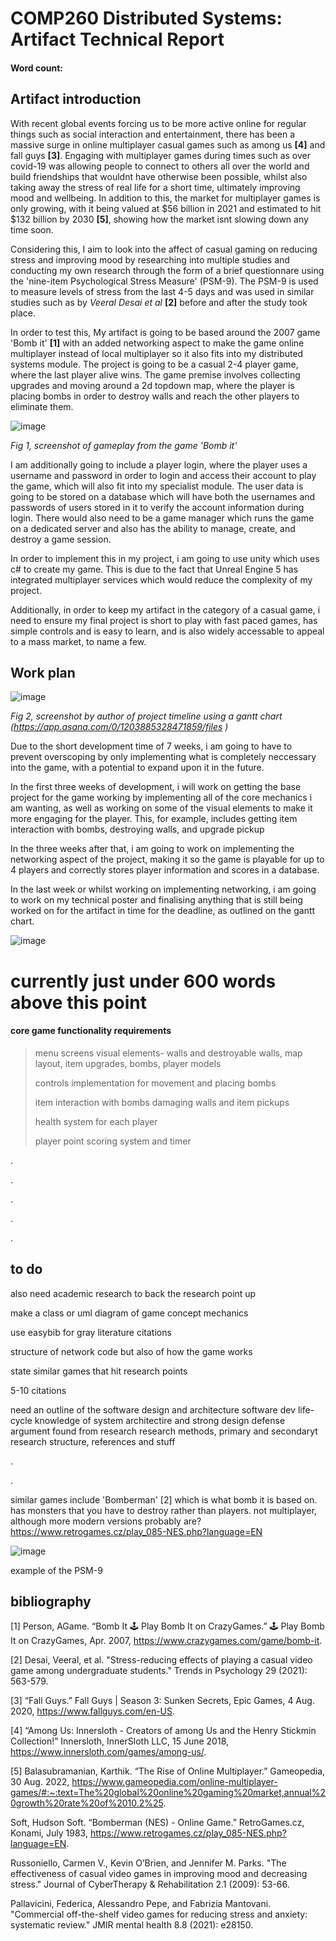 # COMP260 Distributed Systems: Artifact Technical Report
#### Word count: 

## Artifact introduction

With recent global events forcing us to be more active online for regular things such as social interaction and entertainment, there has been a massive surge in online multiplayer casual games such as among us __[4]__ and fall guys __[3]__. Engaging with multiplayer games during times such as over covid-19 was allowing people to connect to others all over the world and build friendships that wouldnt have otherwise been possible, whilst also taking away the stress of real life for a short time, ultimately improving mood and wellbeing. In addition to this, the market for multiplayer games is only growing, with it being valued at $56 billion in 2021 and estimated to hit $132 billion by 2030 __[5]__, showing how the market isnt slowing down any time soon.

Considering this, I aim to look into the affect of casual gaming on reducing stress and improving mood by researching into multiple studies and conducting my own research through the form of a brief questionnare using the 'nine-item Psychological Stress Measure' (PSM-9). The PSM-9 is used to measure levels of stress from the last 4-5 days and was used in similar studies such as by *Veeral Desai et al* __[2]__ before and after the study took place. 
 
In order to test this, My artifact is going to be based around the 2007 game 'Bomb it' __[1]__  with an added networking aspect to make the game online multiplayer instead of local multiplayer so it also fits into my distributed systems module. The project is going to be a casual 2-4 player game, where the last player alive wins. The game premise involves collecting upgrades and moving around a 2d topdown map, where the player is placing bombs in order to destroy walls and reach the other players to eliminate them. 

![image](https://media.github.falmouth.ac.uk/user/730/files/433bc46d-3e79-4117-9d75-f6ba6a7469bd)

*Fig 1, screenshot of gameplay from the game 'Bomb it'*

I am additionally going to include a player login, where the player uses a username and password in order to login and access their account to play the game, which will also fit into my specialist module. The user data is going to be stored on a database which will have both the usernames and passwords of users stored in it to verify the account information during login. There would also need to be a game manager which runs the game on a dedicated server and also has the ability to manage, create, and destroy a game session.

In order to implement this in my project, i am going to use unity which uses c# to create my game. This is due to the fact that Unreal Engine 5 has integrated multiplayer services which would reduce the complexity of my project.

Additionally, in order to keep my artifact in the category of a casual game, i need to ensure my final project is short to play with fast paced games, has simple controls and is easy to learn, and is also widely accessable to appeal to a mass market, to name a few. 


## Work plan

![image](https://media.github.falmouth.ac.uk/user/730/files/76609670-1d78-410b-a438-7e764d526256)

*Fig 2, screenshot by author of project timeline using a gantt chart (https://app.asana.com/0/1203885328471859/files
)*

Due to the short development time of 7 weeks, i am going to have to prevent overscoping by only implementing what is completely neccessary into the game, with a potential to expand upon it in the future. 

In the first three weeks of development, i will work on getting the base project for the game working by implementing all of the core mechanics i am wanting, as well as working on some of the visual elements to make it more engaging for the player. This, for example, includes getting item interaction with bombs, destroying walls, and upgrade pickup

In the three weeks after that, i am going to work on implementing the networking aspect of the project, making it so the game is playable for up to 4 players and correctly stores player information and scores in a database. 

In the last week or whilst working on implementing networking, i am going to work on my technical poster and finalising anything that is still being worked on for the artifact in time for the deadline, as outlined on the gantt chart.


![image](https://media.github.falmouth.ac.uk/user/730/files/f4e1e275-5b8b-44a0-81da-66028bb91047)




# currently just under 600 words above this point

#### core game functionality requirements

> menu screens 
> visual elements- walls and destroyable walls, map layout, item upgrades, bombs, player models
> 
> controls implementation for movement and placing bombs
> 
> item interaction with bombs damaging walls and item pickups 
> 
> health system for each player
> 
> player point scoring system and timer 



.


.

.

.

.


## to do 

also need academic research to back the research point up
 
 make a class or uml diagram of game concept mechanics
 
 use easybib for gray literature citations 
 
 structure of network code but also of how the game works
 
 state similar games that hit research points 
 
 5-10 citations 
 
 
 
 
 
 
 
 
need an outline of the software design and architecture
software dev life-cycle
knowledge of system architectire and strong design 
defense argument found from research
research methods, primary and secondaryt research
structure, references and stuff

.

.

similar games include 'Bomberman' [2] which is what bomb it is based on. has monsters that you have to destroy rather than players. not multiplayer, although more modern versions probably are?
https://www.retrogames.cz/play_085-NES.php?language=EN




![image](https://media.github.falmouth.ac.uk/user/730/files/744c60a0-5a72-4a25-b4c4-ffa774f26e26)

example of the PSM-9





## bibliography

[1] Person, AGame. “Bomb It 🕹️ Play Bomb It on CrazyGames.” 🕹️ Play Bomb It on CrazyGames, Apr. 2007, https://www.crazygames.com/game/bomb-it. 

[2] Desai, Veeral, et al. "Stress-reducing effects of playing a casual video game among undergraduate students." Trends in Psychology 29 (2021): 563-579.

[3] “Fall Guys.” Fall Guys | Season 3: Sunken Secrets, Epic Games, 4 Aug. 2020, https://www.fallguys.com/en-US. 

[4] “Among Us: Innersloth - Creators of among Us and the Henry Stickmin Collection!” Innersloth, InnerSloth LLC, 15 June 2018, https://www.innersloth.com/games/among-us/. 

[5] Balasubramanian, Karthik. “The Rise of Online Multiplayer.” Gameopedia, 30 Aug. 2022, https://www.gameopedia.com/online-multiplayer-games/#:~:text=The%20global%20online%20gaming%20market,annual%20growth%20rate%20of%2010.2%25. 

 Soft, Hudson Soft. “Bomberman (NES) - Online Game.” RetroGames.cz, Konami, July 1983, https://www.retrogames.cz/play_085-NES.php?language=EN. 



Russoniello, Carmen V., Kevin O’Brien, and Jennifer M. Parks. "The effectiveness of casual video games in improving mood and decreasing stress." Journal of CyberTherapy & Rehabilitation 2.1 (2009): 53-66.



Pallavicini, Federica, Alessandro Pepe, and Fabrizia Mantovani. "Commercial off-the-shelf video games for reducing stress and anxiety: systematic review." JMIR mental health 8.8 (2021): e28150.







